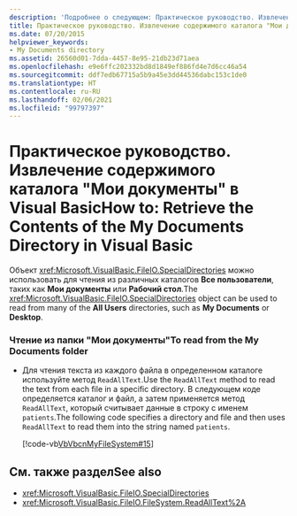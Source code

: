 ```yaml
---
description: 'Подробнее о следующем: Практическое руководство. Извлечение содержимого каталога "Мои документы" в Visual Basic'
title: Практическое руководство. Извлечение содержимого каталога "Мои документы"
ms.date: 07/20/2015
helpviewer_keywords:
- My Documents directory
ms.assetid: 26560d01-7dda-4457-8e95-21db23d71aea
ms.openlocfilehash: e9e6ffc202332bd8d1849ef886fd4e7d6cc46a54
ms.sourcegitcommit: ddf7edb67715a5b9a45e3dd44536dabc153c1de0
ms.translationtype: HT
ms.contentlocale: ru-RU
ms.lasthandoff: 02/06/2021
ms.locfileid: "99797397"
---
```

# <a name="how-to-retrieve-the-contents-of-the-my-documents-directory-in-visual-basic"></a><span data-ttu-id="389fa-103">Практическое руководство. Извлечение содержимого каталога "Мои документы" в Visual Basic</span><span class="sxs-lookup"><span data-stu-id="389fa-103">How to: Retrieve the Contents of the My Documents Directory in Visual Basic</span></span>

<span data-ttu-id="389fa-104">Объект <xref:Microsoft.VisualBasic.FileIO.SpecialDirectories> можно использовать для чтения из различных каталогов **Все пользователи**, таких как **Мои документы** или **Рабочий стол**.</span><span class="sxs-lookup"><span data-stu-id="389fa-104">The <xref:Microsoft.VisualBasic.FileIO.SpecialDirectories> object can be used to read from many of the **All Users** directories, such as **My Documents** or **Desktop**.</span></span>  
  
### <a name="to-read-from-the-my-documents-folder"></a><span data-ttu-id="389fa-105">Чтение из папки "Мои документы"</span><span class="sxs-lookup"><span data-stu-id="389fa-105">To read from the My Documents folder</span></span>  
  
- <span data-ttu-id="389fa-106">Для чтения текста из каждого файла в определенном каталоге используйте метод `ReadAllText`.</span><span class="sxs-lookup"><span data-stu-id="389fa-106">Use the `ReadAllText` method to read the text from each file in a specific directory.</span></span> <span data-ttu-id="389fa-107">В следующем коде определяется каталог и файл, а затем применяется метод `ReadAllText`, который считывает данные в строку с именем `patients`.</span><span class="sxs-lookup"><span data-stu-id="389fa-107">The following code specifies a directory and file and then uses `ReadAllText` to read them into the string named `patients`.</span></span>  
  
     [!code-vb[VbVbcnMyFileSystem#15](~/samples/snippets/visualbasic/VS_Snippets_VBCSharp/VbVbcnMyFileSystem/VB/Class1.vb#15)]  
  
## <a name="see-also"></a><span data-ttu-id="389fa-108">См. также раздел</span><span class="sxs-lookup"><span data-stu-id="389fa-108">See also</span></span>

- <xref:Microsoft.VisualBasic.FileIO.SpecialDirectories>
- <xref:Microsoft.VisualBasic.FileIO.FileSystem.ReadAllText%2A>
